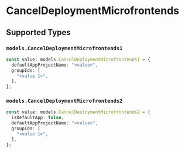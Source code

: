 # CancelDeploymentMicrofrontends


## Supported Types

### `models.CancelDeploymentMicrofrontends1`

```typescript
const value: models.CancelDeploymentMicrofrontends1 = {
  defaultAppProjectName: "<value>",
  groupIds: [
    "<value 1>",
  ],
};
```

### `models.CancelDeploymentMicrofrontends2`

```typescript
const value: models.CancelDeploymentMicrofrontends2 = {
  isDefaultApp: false,
  defaultAppProjectName: "<value>",
  groupIds: [
    "<value 1>",
  ],
};
```

